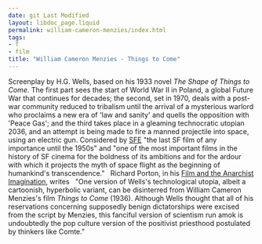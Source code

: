 ```yaml
---
date: git Last Modified
layout: libdoc_page.liquid
permalink: william-cameron-menzies/index.html
tags:
- T
- film
title: "William Cameron Menzies - Things to Come"
---
```


Screenplay by H.G. Wells, based on his 1933 novel _The  Shape of Things to Come_. The first part sees the start of World War II in  Poland, a global Future War that continues for decades; the second, set in 1970,  deals with a post-war community reduced to tribalism until the arrival of a  mysterious warlord who proclaims a new era of 'law and sanity' and quells the  opposition with 'Peace Gas'; and the third takes place in a gleaming  technocratic utopian 2036, and an attempt is being made to fire a manned  projectile into space, using an electric gun. Considered by <a href="http://www.sf-encyclopedia.com/entry/things_to_come">SFE</a> "the last  SF film of any importance until the 1950s" and "one of the most important films  in the history of SF cinema for the boldness of its ambitions and for the ardour  with which it projects the myth of space flight as the beginning of humankind's  transcendence."
 
Richard Porton, in his <a href="biblio.htm#Porton">Film  and the Anarchist Imagination</a>, writes
 
"One version of Wells's technological utopia, albeit a  cartoonish, hyperbolic variant, can be disinterred from William Cameron  Menzies's film _Things to Come_ (1936). Although Wells thought that all of  his reservations concerning supposedly benign dictatorships were excised from  the script by Menzies, this fanciful version of scientism run amok is  undoubtedly the pop culture version of the positivist priesthood postulated by  thinkers like Comte."